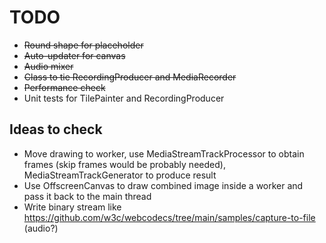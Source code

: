 # TODO

* ~~Round shape for placeholder~~
* ~~Auto-updater for canvas~~
* ~~Audio mixer~~
* ~~Class to tie RecordingProducer and MediaRecorder~~
* ~~Performance check~~
* Unit tests for TilePainter and RecordingProducer


## Ideas to check

* Move drawing to worker, use MediaStreamTrackProcessor to obtain frames (skip frames would be probably needed), MediaStreamTrackGenerator to produce result
* Use OffscreenCanvas to draw combined image inside a worker and pass it back to the main thread
* Write binary stream like https://github.com/w3c/webcodecs/tree/main/samples/capture-to-file (audio?)

